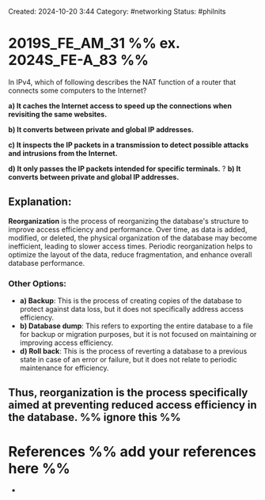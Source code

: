 Created: 2024-10-20 3:44
Category: #networking 
Status: #philnits



# 2019S_FE_AM_31 %% ex. 2024S_FE-A_83 %%

In IPv4, which of following describes the NAT function of a router that connects some computers to the Internet? 

**a) It caches the Internet access to speed up the connections when revisiting the same websites.** 

**b) It converts between private and global IP addresses.** 

**c) It inspects the IP packets in a transmission to detect possible attacks and intrusions from the Internet.** 

**d) It only passes the IP packets intended for specific terminals.**
?
**b) It converts between private and global IP addresses.** 
## **Explanation:**

**Reorganization** is the process of reorganizing the database's structure to improve access efficiency and performance. Over time, as data is added, modified, or deleted, the physical organization of the database may become inefficient, leading to slower access times. Periodic reorganization helps to optimize the layout of the data, reduce fragmentation, and enhance overall database performance.

### Other Options:

- **a) Backup**: This is the process of creating copies of the database to protect against data loss, but it does not specifically address access efficiency.
- **b) Database dump**: This refers to exporting the entire database to a file for backup or migration purposes, but it is not focused on maintaining or improving access efficiency.
- **d) Roll back**: This is the process of reverting a database to a previous state in case of an error or failure, but it does not relate to periodic maintenance for efficiency.

Thus, **reorganization** is the process specifically aimed at preventing reduced access efficiency in the database.
%% ignore this %%
---









# References %% add your references here %%
- 